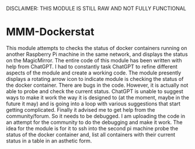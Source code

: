 DISCLAIMER: THIS MODULE IS STILL RAW AND NOT FULLY FUNCTIONAL
# MMM-Dockerstat
This module attempts to checks the status of docker containers running on another Raspberry Pi machine in the same network, and displays the status on the MagicMirror.
The entire code of this module has been written with help from ChatGPT. I had to constantly task ChatGPT to refine different aspects of the module and create a working code.
The module presently displays a rotating arrow icon to indicate module is checking the status of the docker container. There are bugs in the code. However, it is actually not able to probe and check the current status. ChatGPT is unable to suggest ways to make it work the way it is designed to (at the moment, maybe in the future it may) and is going into a loop with various suggestions that start getting complicated. Finally it advised me to get help from the community/forum. So it needs to be debugged. I am uploading the code in an attempt for the community to do the debugging and make it work. The idea for the module is for it to ssh into the second pi machine probe the status of the docker container and, list all containers with their current status in a table in an asthetic form.

